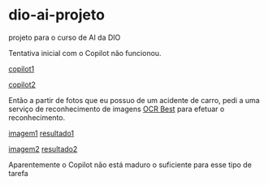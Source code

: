 # dio-ai-projeto
projeto para o curso de AI da DIO

Tentativa inicial com o Copilot não funcionou.

[copilot1](https://github.com/antoniofmoliveira/dio-ai-projeto/blob/main/copilot1.png)

[copilot2](https://github.com/antoniofmoliveira/dio-ai-projeto/blob/main/copilot2.png)

Então a partir de fotos que eu possuo de um acidente de carro, pedi a uma serviço de reconhecimento de imagens [OCR Best](https://www.ocr.best/) para efetuar o reconhecimento.

[imagem1](https://github.com/antoniofmoliveira/dio-ai-projeto/blob/main/inputs/imagem1.jpeg)  [resultado1](https://github.com/antoniofmoliveira/dio-ai-projeto/blob/main/outputs/OCR1.txt)

[imagem2](https://github.com/antoniofmoliveira/dio-ai-projeto/blob/main/inputs/imagem2.jpeg)   [resultado2](https://github.com/antoniofmoliveira/dio-ai-projeto/blob/main/outputs/OCR2.txt)

Aparentemente o Copilot não está maduro o suficiente para esse tipo de tarefa
